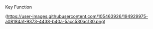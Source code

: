 Key Function

(https://user-images.githubusercontent.com/105463926/194929975-a08184a1-9373-4438-b40a-5acc530ac130.png)
